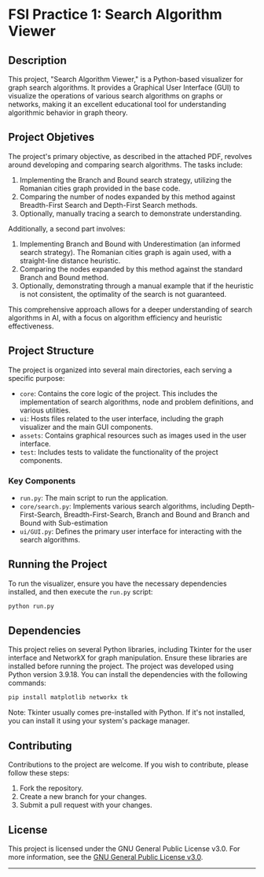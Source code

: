 # FSI Practice 1: Search Algorithm Viewer

## Description

This project, "Search Algorithm Viewer," is a Python-based visualizer for graph search algorithms. It provides a Graphical User Interface (GUI) to visualize the operations of various search algorithms on graphs or networks, making it an excellent educational tool for understanding algorithmic behavior in graph theory.

## Project Objetives

The project's primary objective, as described in the attached PDF, revolves around developing and comparing search algorithms. The tasks include:

1. Implementing the Branch and Bound search strategy, utilizing the Romanian cities graph provided in the base code.
2. Comparing the number of nodes expanded by this method against Breadth-First Search and Depth-First Search methods.
3. Optionally, manually tracing a search to demonstrate understanding.

Additionally, a second part involves:

1. Implementing Branch and Bound with Underestimation (an informed search strategy). The Romanian cities graph is again used, with a straight-line distance heuristic.
2. Comparing the nodes expanded by this method against the standard Branch and Bound method.
3. Optionally, demonstrating through a manual example that if the heuristic is not consistent, the optimality of the search is not guaranteed.

This comprehensive approach allows for a deeper understanding of search algorithms in AI, with a focus on algorithm efficiency and heuristic effectiveness.

## Project Structure

The project is organized into several main directories, each serving a specific purpose:

- `core`: Contains the core logic of the project. This includes the implementation of search algorithms, node and problem definitions, and various utilities.
- `ui`: Hosts files related to the user interface, including the graph visualizer and the main GUI components.
- `assets`: Contains graphical resources such as images used in the user interface.
- `test`: Includes tests to validate the functionality of the project components.

### Key Components

- `run.py`: The main script to run the application.
- `core/search.py`: Implements various search algorithms, including Depth-First-Search, Breadth-First-Search, Branch and Bound and Branch and Bound with Sub-estimation
- `ui/GUI.py`: Defines the primary user interface for interacting with the search algorithms.

## Running the Project

To run the visualizer, ensure you have the necessary dependencies installed, and then execute the `run.py` script:

```bash
python run.py
```

## Dependencies

This project relies on several Python libraries, including Tkinter for the user interface and NetworkX for graph manipulation. Ensure these libraries are installed before running the project. The project was developed using Python version 3.9.18. You can install the dependencies with the following commands:

```bash
pip install matplotlib networkx tk
```

Note: Tkinter usually comes pre-installed with Python. If it's not installed, you can install it using your system's package manager.

## Contributing

Contributions to the project are welcome. If you wish to contribute, please follow these steps:

1. Fork the repository.
2. Create a new branch for your changes.
3. Submit a pull request with your changes.

## License

This project is licensed under the GNU General Public License v3.0. For more information, see the [GNU General Public License v3.0](https://www.gnu.org/licenses/gpl-3.0.en.html).

---

